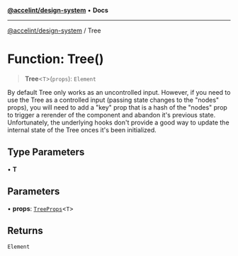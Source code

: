[**@accelint/design-system**](../README.md) • **Docs**

***

[@accelint/design-system](../README.md) / Tree

# Function: Tree()

> **Tree**\<`T`\>(`props`): `Element`

By default Tree only works as an uncontrolled input. However, if you need to use the Tree
as a controlled input (passing state changes to the "nodes" props), you will need to add a
"key" prop that is a hash of the "nodes" prop to trigger a rerender of the component and
abandon it's previous state. Unfortunately, the underlying hooks don't provide a good way
to update the internal state of the Tree onces it's been initialized.

## Type Parameters

• **T**

## Parameters

• **props**: [`TreeProps`](../type-aliases/TreeProps.md)\<`T`\>

## Returns

`Element`

